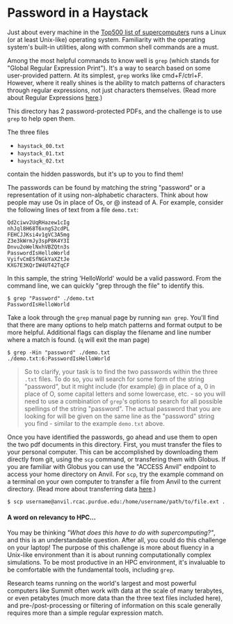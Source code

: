 # Password in a Haystack

Just about every machine in the [Top500 list of supercomputers](https://www.top500.org/lists/top500/list/2020/06/) runs a Linux (or at least Unix-like) operating system. Familiarity with the operating system's built-in utilities, along with common shell commands are a must.

Among the most helpful commands to know well is `grep` (which stands for "Global Regular Expression Print"). It's a way to search based on some user-provided pattern. At its simplest, `grep` works like cmd+F/ctrl+F. However, where it really shines is the ability to match patterns of characters through regular expressions, not just characters themselves. (Read more about Regular Expressions [here](https://en.wikipedia.org/wiki/Regular_expression).)

This directory has 2 password-protected PDFs, and the challenge is to use `grep` to help open them.

The three files

- `haystack_00.txt`
- `haystack_01.txt`
- `haystack_02.txt`

contain the hidden passwords, but it's up to you to find them! 

The passwords can be found by matching the string "password" or a representation of it using non-alphabetic characters. Think about how people may use 0s in place of Os, or @ instead of A. For example, consider the following lines of text from a file `demo.txt`:

```
Qd2ciwv2UqRHazew1cIg
nhJql8H68T6xngS2cdPL
FEHCJJKsi4v1gVC3A5mg
Z3e3kWrmJy3spP8K4Y3I
Dnvu2oWelNxhVBZQtn3s
PasswordIsHelloWorld
VyifvCmESfNGkYaXZtJe
KXG7E3KQrIW4UT42TqCF
```

In this sample, the string 'HelloWorld' would be a valid password. From the command line, we can quickly "grep through the file" to identify this.

```
$ grep "Password" ./demo.txt
PasswordIsHelloWorld
```

Take a look through the `grep` manual page by running `man grep`. You'll find that there are many options to help match patterns and format output to be more helpful. Additional flags can display the filename and line number where a match is found. (`q` will exit the man page) 

```
$ grep -Hin "password" ./demo.txt
./demo.txt:6:PasswordIsHelloWorld
```

> So to clarify, your task is to find the two passwords within the three `.txt` files. To do so, you will search for some form of the string "password", but it might include (for example) @ in place of a, 0 in place of O, some capital letters and some lowercase, etc. - so you will need to use a combination of `grep`'s options to search for all possible spellings of the string "password". The actual password that you are looking for will be given on the same line as the "password" string you find - similar to the example `demo.txt` above.

Once you have identified the passwords, go ahead and use them to open the two pdf documents in this directory. First, you must transfer the files to your personal computer. This can be accomplished by downloading them directly from git, using the `scp` command, or transfering them with Globus. If you are familiar with Globus you can use the "ACCESS Anvil" endpoint to access your home directory on Anvil. For `scp`, try the example command on a terminal on your own computer to transfer a file from Anvil to the current directory. (Read more about transferring data [here](https://www.rcac.purdue.edu/knowledge/anvil/storage/transfer).) 

```
$ scp username@anvil.rcac.purdue.edu:/home/username/path/to/file.ext .
```

#### A word on relevancy to HPC...

You may be thinking *"What does this have to do with supercomputing?"*, and this is an understandable question. After all, you could do this challenge on your laptop! The purpose of this challenge is more about fluency in a Unix-like environment than it is about running computationally complex simulations. To be most productive in an HPC environment, it's invaluable to be comfortable with the fundamental tools, including `grep`. 

Research teams running on the world's largest and most powerful computers like Summit often work with data at the scale of many terabytes, or even petabytes (much more data than the three text files included here), and pre-/post-processing or filtering of information on this scale generally requires more than a simple regular expression match.
